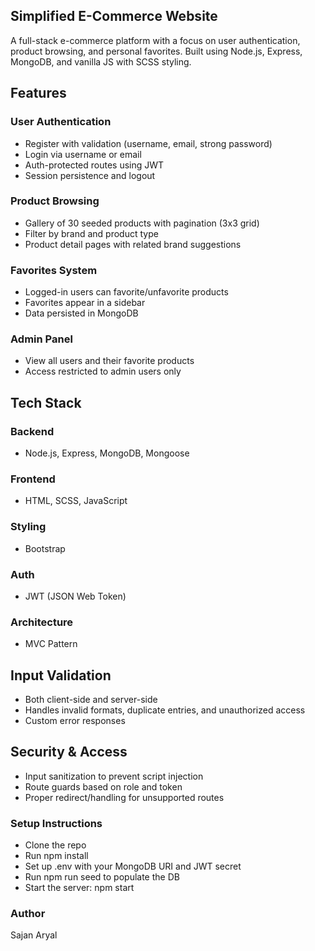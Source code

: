 ## Simplified E-Commerce Website
A full-stack e-commerce platform with a focus on user authentication, product browsing, and personal favorites. Built using Node.js, Express, MongoDB, and vanilla JS with SCSS styling.

## Features
### User Authentication
- Register with validation (username, email, strong password)
- Login via username or email
- Auth-protected routes using JWT
- Session persistence and logout

### Product Browsing
- Gallery of 30 seeded products with pagination (3x3 grid)
- Filter by brand and product type
- Product detail pages with related brand suggestions

### Favorites System
- Logged-in users can favorite/unfavorite products
- Favorites appear in a sidebar
- Data persisted in MongoDB

### Admin Panel
- View all users and their favorite products
- Access restricted to admin users only

## Tech Stack
### Backend
- Node.js, Express, MongoDB, Mongoose

### Frontend
- HTML, SCSS, JavaScript

### Styling
- Bootstrap

### Auth
- JWT (JSON Web Token)

### Architecture
- MVC Pattern

## Input Validation
- Both client-side and server-side
- Handles invalid formats, duplicate entries, and unauthorized access
- Custom error responses

## Security & Access
- Input sanitization to prevent script injection
- Route guards based on role and token
- Proper redirect/handling for unsupported routes

### Setup Instructions
- Clone the repo
- Run npm install
- Set up .env with your MongoDB URI and JWT secret
- Run npm run seed to populate the DB
- Start the server: npm start
  
### Author
Sajan Aryal
